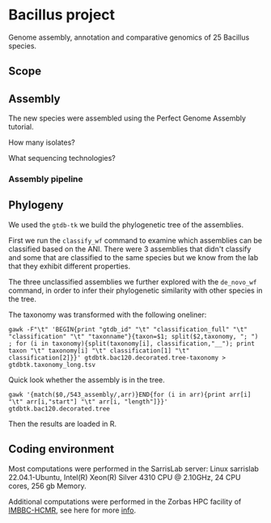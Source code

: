 # Bacillus project
Genome assembly, annotation and comparative genomics of 25 Bacillus species.

## Scope

## Assembly
The new species were assembled using the Perfect Genome Assembly tutorial.

How many isolates?

What sequencing technologies?

### Assembly pipeline

## Phylogeny
We used the `gtdb-tk` we build the phylogenetic tree of the assemblies.

First we run the `classify_wf` command to examine which assemblies can be 
classified based on the ANI. There were 3 assemblies that didn't classify
and some that are classified to the same species but we know from the lab
that they exhibit different properties.

The three unclassified assemblies we further explored with the `de_novo_wf` command,
in order to infer their phylogenetic similarity with other species in the tree.

The taxonomy was transformed with the following oneliner:

```
gawk -F"\t" 'BEGIN{print "gtdb_id" "\t" "classification_full" "\t" "classification" "\t" "taxonname"}{taxon=$1; split($2,taxonomy, "; ") ; for (i in taxonomy){split(taxonomy[i], classification,"__"); print taxon "\t" taxonomy[i] "\t" classification[1] "\t" classification[2]}}' gtdbtk.bac120.decorated.tree-taxonomy > gtdbtk.taxonomy_long.tsv
```
Quick look whether the assembly is in the tree.
```
gawk '{match($0,/543_assembly/,arr)}END{for (i in arr){print arr[i] "\t" arr[i,"start"] "\t" arr[i, "length"]}}' gtdbtk.bac120.decorated.tree
```
Then the results are loaded in R.

## Coding environment

Most computations were performed in the SarrisLab server: Linux sarrislab 22.04.1-Ubuntu,
Intel(R) Xeon(R) Silver 4310 CPU @ 2.10GHz, 24 CPU cores, 256 gb Memory.

Additional computations were performed in the Zorbas HPC facility of [IMBBC-HCMR](https://hpc.hcmr.gr),
see here for more [info](https://doi.org/10.1093/gigascience/giab053).


